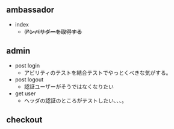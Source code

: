 ## ambassador
- index 
  - ~~アンバサダーを取得する~~

## admin

- post login
  - アビリティのテストを結合テストでやっとくべきな気がする。
- post logout
  - 認証ユーザーがそうではなくなりたい
- get user
  - ヘッダの認証のところがテストしたい、、、。

## checkout

